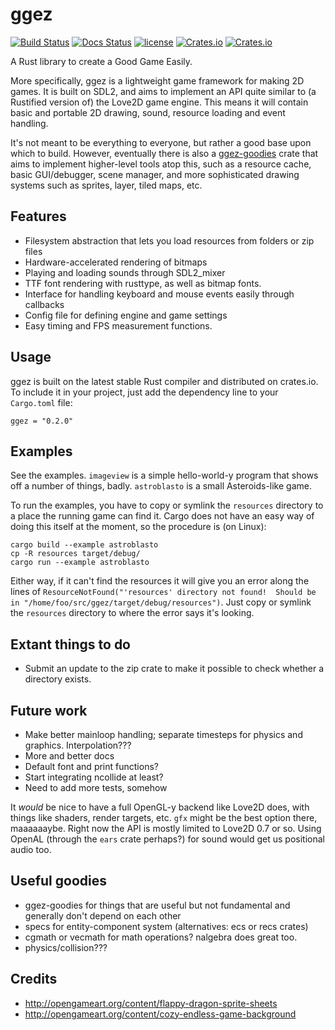 # ggez
[![Build Status](https://travis-ci.org/ggez/ggez.svg?branch=master)](https://travis-ci.org/ggez/ggez) [![Docs Status](https://docs.rs/ggez/badge.svg)](https://docs.rs/ggez) [![license](http://img.shields.io/badge/license-MIT-blue.svg)](https://github.com/svenstaro/ggez/blob/master/LICENSE) [![Crates.io](https://img.shields.io/crates/v/ggez.svg)](https://crates.io/crates/ggez) [![Crates.io](https://img.shields.io/crates/d/ggez.svg)](https://crates.io/crates/ggez)

A Rust library to create a Good Game Easily.

More specifically, ggez is a lightweight game framework for making 2D games.  It is built on SDL2, and aims to
implement an API quite similar to (a Rustified version of) the Love2D game engine.  This means it will contain
basic and portable 2D drawing, sound, resource loading and event handling.

It's not meant to be everything to everyone, but rather a good base upon which to build.  However, eventually
there is also a [ggez-goodies](https://github.com/ggez/ggez-goodies) crate that aims to implement higher-level 
tools atop this, such as a resource cache, basic GUI/debugger, scene manager, and more sophisticated drawing 
systems such as sprites, layer, tiled maps, etc.


## Features

* Filesystem abstraction that lets you load resources from folders or zip files
* Hardware-accelerated rendering of bitmaps
* Playing and loading sounds through SDL2_mixer
* TTF font rendering with rusttype, as well as bitmap fonts.
* Interface for handling keyboard and mouse events easily through callbacks
* Config file for defining engine and game settings
* Easy timing and FPS measurement functions.

## Usage

ggez is built on the latest stable Rust compiler and distributed on crates.io.  To include it in your project, just
add the dependency line to your `Cargo.toml` file:

```
ggez = "0.2.0"
```


## Examples

See the examples.  `imageview` is a simple hello-world-y program that shows off a number of things, badly.
`astroblasto` is a small Asteroids-like game.

To run the examples, you have to copy or symlink the `resources` directory to a
place the running game can find it.  Cargo does not have an easy way
of doing this itself at the moment, so the procedure is (on Linux):

```
cargo build --example astroblasto
cp -R resources target/debug/
cargo run --example astroblasto
```

Either way, if it can't find the resources it will give you an error
along the lines of `ResourceNotFound("'resources' directory not
found!  Should be in "/home/foo/src/ggez/target/debug/resources")`.
Just copy or symlink the `resources` directory to where the error says it's
looking.

## Extant things to do

* Submit an update to the zip crate to make it possible to check whether a directory exists.


## Future work

* Make better mainloop handling; separate timesteps for physics and
  graphics.  Interpolation???
* More and better docs
* Default font and print functions?
* Start integrating ncollide at least?
* Need to add more tests, somehow

It *would* be nice to have a full OpenGL-y backend like Love2D does, with things like shaders, render targets,
etc.  `gfx` might be the best option there, maaaaaaybe.  Right now the API is mostly limited to Love2D 0.7 or so.  Using OpenAL (through the `ears` crate perhaps?)
for sound would get us positional audio too.  

## Useful goodies

* ggez-goodies for things that are useful but not fundamental and generally don't depend on each other
* specs for entity-component system (alternatives: ecs or recs crates)
* cgmath or vecmath for math operations?  nalgebra does great too.
* physics/collision???

## Credits

* http://opengameart.org/content/flappy-dragon-sprite-sheets
* http://opengameart.org/content/cozy-endless-game-background
